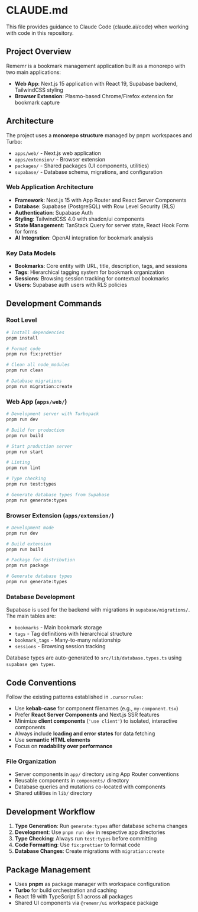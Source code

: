 # CLAUDE.md

This file provides guidance to Claude Code (claude.ai/code) when working with code in this repository.

## Project Overview

Rememr is a bookmark management application built as a monorepo with two main applications:
- **Web App**: Next.js 15 application with React 19, Supabase backend, TailwindCSS styling
- **Browser Extension**: Plasmo-based Chrome/Firefox extension for bookmark capture

## Architecture

The project uses a **monorepo structure** managed by pnpm workspaces and Turbo:
- `apps/web/` - Next.js web application
- `apps/extension/` - Browser extension
- `packages/` - Shared packages (UI components, utilities)
- `supabase/` - Database schema, migrations, and configuration

### Web Application Architecture
- **Framework**: Next.js 15 with App Router and React Server Components
- **Database**: Supabase (PostgreSQL) with Row Level Security (RLS)
- **Authentication**: Supabase Auth
- **Styling**: TailwindCSS 4.0 with shadcn/ui components
- **State Management**: TanStack Query for server state, React Hook Form for forms
- **AI Integration**: OpenAI integration for bookmark analysis

### Key Data Models
- **Bookmarks**: Core entity with URL, title, description, tags, and sessions
- **Tags**: Hierarchical tagging system for bookmark organization
- **Sessions**: Browsing session tracking for contextual bookmarks
- **Users**: Supabase auth users with RLS policies

## Development Commands

### Root Level
```bash
# Install dependencies
pnpm install

# Format code
pnpm run fix:prettier

# Clean all node_modules
pnpm run clean

# Database migrations
pnpm run migration:create
```

### Web App (`apps/web/`)
```bash
# Development server with Turbopack
pnpm run dev

# Build for production
pnpm run build

# Start production server
pnpm run start

# Linting
pnpm run lint

# Type checking
pnpm run test:types

# Generate database types from Supabase
pnpm run generate:types
```

### Browser Extension (`apps/extension/`)
```bash
# Development mode
pnpm run dev

# Build extension
pnpm run build

# Package for distribution
pnpm run package

# Generate database types
pnpm run generate:types
```

### Database Development

Supabase is used for the backend with migrations in `supabase/migrations/`. The main tables are:
- `bookmarks` - Main bookmark storage
- `tags` - Tag definitions with hierarchical structure
- `bookmark_tags` - Many-to-many relationship
- `sessions` - Browsing session tracking

Database types are auto-generated to `src/lib/database.types.ts` using `supabase gen types`.

## Code Conventions

Follow the existing patterns established in `.cursorrules`:
- Use **kebab-case** for component filenames (e.g., `my-component.tsx`)
- Prefer **React Server Components** and Next.js SSR features
- Minimize **client components** (`'use client'`) to isolated, interactive components
- Always include **loading and error states** for data fetching
- Use **semantic HTML elements**
- Focus on **readability over performance**

### File Organization
- Server components in `app/` directory using App Router conventions
- Reusable components in `components/` directory
- Database queries and mutations co-located with components
- Shared utilities in `lib/` directory

## Development Workflow

1. **Type Generation**: Run `generate:types` after database schema changes
2. **Development**: Use `pnpm run dev` in respective app directories
3. **Type Checking**: Always run `test:types` before committing
4. **Code Formatting**: Use `fix:prettier` to format code
5. **Database Changes**: Create migrations with `migration:create`

## Package Management

- Uses **pnpm** as package manager with workspace configuration
- **Turbo** for build orchestration and caching
- React 19 with TypeScript 5.1 across all packages
- Shared UI components via `@rememr/ui` workspace package